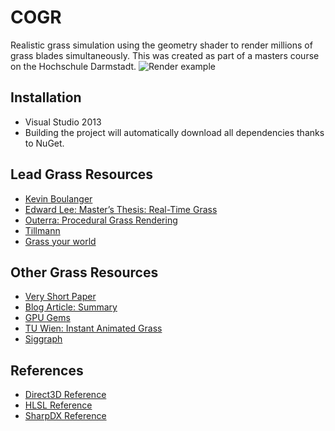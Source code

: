 COGR
====
Realistic grass simulation using the geometry shader to render millions of grass blades simultaneously. This was created as part of a masters course on the Hochschule Darmstadt.
![Render example](https://raw.githubusercontent.com/mreinfurt/Grass-DX11/master/Paper/images/final_result.png)

## Installation
- Visual Studio 2013
- Building the project will automatically download all dependencies thanks to NuGet.

## Lead Grass Resources
* [Kevin Boulanger](http://kevinboulanger.net/grass.html)
* [Edward Lee: Master’s Thesis: Real-Time Grass](http://illogictree.com/blog/projects/)
* [Outerra: Procedural Grass Rendering](http://outerra.blogspot.cz/2012/05/procedural-grass-rendering.html)
* [Tillmann](http://www.bth.se/fou/cuppsats.nsf/all/9b18626fa27d52c9c1257bae002ca00d/$file/BTH2013Tillman.pdf)
* [Grass your world](http://grassyourworld.blogspot.de/)

## Other Grass Resources
* [Very Short Paper](http://stijndelaruelle.com/pdf/grass.pdf)
* [Blog Article: Summary](http://users.csc.calpoly.edu/~zwood/teaching/csc471/finalprojw12/rsteiger/)
* [GPU Gems](http://http.developer.nvidia.com/GPUGems/gpugems_ch07.html)
* [TU Wien: Instant Animated Grass](http://www.cg.tuwien.ac.at/research/publications/2007/Habel_2007_IAG/)
* [Siggraph](http://www.siggraph.org/s2006/main.php?f=conference&p=sketches&s=6)

## References
* [Direct3D Reference](http://msdn.microsoft.com/en-us/library/windows/desktop/ff476147(v=vs.85).aspx)
* [HLSL Reference](http://msdn.microsoft.com/en-us/library/windows/desktop/ff471376(v=vs.85).aspx)
* [SharpDX Reference](http://sharpdx.org/documentation/api)
